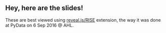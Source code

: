 ## Hey, here are the slides!

These are best viewed using [reveal.js/RISE](https://github.com/damianavila/RISE) extension, the way it was done at PyData on 6 Sep 2016 @ AHL.
